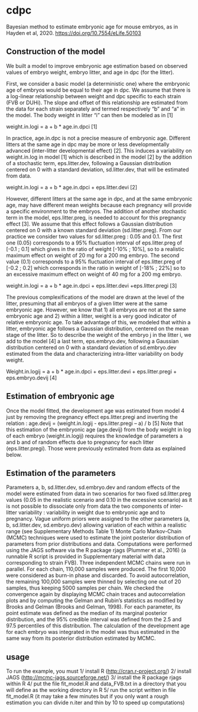 # cdpc
Bayesian method to estimate embryonic age for mouse embryos, as in Hayden et al, 2020. https://doi.org/10.7554/eLife.50103

## Construction of the model

We built a model to improve embryonic age estimation based on observed values of embryo weight, embryo litter, and age in dpc (for the litter). 

First, we consider a basic model (a deterministic one) where the embryonic age of embryos would be equal to their age in dpc. We assume that there is a log-linear relationship between weight and dpc specific to each strain (FVB or DUHi). The slope and offset of this relationship are estimated from the data for each strain separately and termed respectively “b” and “a” in the model. The body weight in litter “i” can then be modeled as in [1]

weight.in.logi = a + b * age.in.dpci 					[1]


In practice, age.in.dpc is not a precise measure of embryonic age. Different litters at the same age in dpc may be more or less developmentally advanced (inter-litter developmental effect) [2]. This induces a variability on weight.in.log in model [1] which is described in the model [2] by the addition of a stochastic term, eps.litter.dev, following a Gaussian distribution centered on 0 with a standard deviation, sd.litter.dev, that will be estimated from data.

weight.in.logi = a + b * age.in.dpci  + eps.litter.devi				 [2]

However, different litters at the same age in dpc, and at the same embryonic age, may have different mean weights because each pregnancy will provide a specific environment to the embryos.  The addition of another stochastic term in the model, eps.litter.preg, is needed to account for this pregnancy effect [3]. We assume that this effect follows a Gaussian distribution centered on 0 with a known standard deviation (sd.litter.preg). From our practice we consider two values for sd.litter.preg : 0.05 and 0.1. The first one (0.05) corresponds to  a 95% fluctuation interval of eps.litter.preg of [-0.1 ; 0.1] which gives in the ratio of weight [-10% ; 10%], so to a realistic maximum effect on weight of 20 mg for a 200 mg embryo.  The second value (0.1) corresponds to a 95% fluctuation interval of eps.litter.preg of [-0.2 ; 0.2] which corresponds in the ratio in weight of [-18% ; 22%] so to an excessive maximum effect on weight of 40 mg for a 200 mg embryo.

weight.in.logi = a + b * age.in.dpci  + eps.litter.devi +eps.litter.pregi 		[3]

The previous complexifications of the model are drawn at the level of the litter, presuming that all embryos of a given litter were at the same embryonic age. However, we know that 1) all embryos are not at the same embryonic age and 2) within a litter, weight is a very good indicator of relative embryonic age. To take advantage of this, we modeled that within a litter, embryonic age follows a Gaussian distribution, centered on the mean stage of the litter. So to describe the weight of the embryo j in the litter i, we add to the model [4] a last term, eps.embryo.dev, following a Gaussian distribution centered on 0 with a standard deviation of sd.embryo.dev estimated from the data and characterizing intra-litter variability on body weight.

Weight.in.logij = a + b * age.in.dpci + eps.litter.devi + eps.litter.pregi  + eps.embryo.devij 	[4]


## Estimation of embryonic age

Once the model fitted, the development age was estimated from model 4 just by removing the pregnancy effect eps.litter.pregi  and inverting the relation :
age.devij = (weight.in.logij - eps.litter.pregi – a) / b		 [5]
Note that this estimation of the embryonic age (age.devij) from the body weight in log of each embryo (weight.in.logij) requires the knowledge of parameters a and b and of random effects due to pregnancy for each litter (eps.litter.pregi). Those were previously estimated from data as explained below.


## Estimation of the parameters

Parameters a, b, sd.litter.dev, sd.embryo.dev and random effects of the model were estimated from data in two  scenarios  for two fixed sd.litter.preg values (0.05 in the realistic scenario and 0.10 in the excessive scenario) as it is not possible to dissociate only from data the two components of inter-litter variability : variability in weight due to embryonic age and to pregnancy. Vague uniform priors were assigned to the other parameters (a, b, sd.litter.dev, sd.embryo.dev) allowing variation of each within a realistic range (see Supplementary Methods Table 1)
Monte Carlo Markov-Chain (MCMC) techniques were used to estimate the joint posterior distribution of parameters from prior distributions and data. Computations were performed using the JAGS software via the R package rjags (Plummer et al., 2016) (a runnable R script is provided in Supplementary material with data corresponding to strain FVB). Three independent MCMC chains were run in parallel. For each chain, 110,000 samples were produced. The first 10,000 were considered as burn-in phase and discarded. To avoid autocorrelation, the remaining 100,000 samples were thinned by selecting one out of 20 samples, thus keeping 5000 samples per chain. We checked the convergence again by displaying MCMC chain traces and autocorrelation plots and by computing the Gelman and Rubin’s statistics as modified by Brooks and Gelman (Brooks and Gelman, 1998). For each parameter, its point estimate was defined as the median of its marginal posterior distribution, and the 95% credible interval was defined from the 2.5 and 97.5 percentiles of this distribution. The calculation of the development age for each embryo was integrated in the model was thus estimated in the same way from its posterior distribution estimated by MCMC.


## usage

To run the example, you must 
1/ install R (http://cran.r-project.org/)
2/ install JAGS (http://mcmc-jags.sourceforge.net/)
3/ install the R package rjags within R 
4/ put the file fit_model.R and data_FVB.txt in a directory that you will 
	define as the working directory in R
5/ run the script written in file fit_model.R 
(it may take a few minutes but if you only want a rough estimation
you can divide n.iter and thin by 10 to speed up computations)
